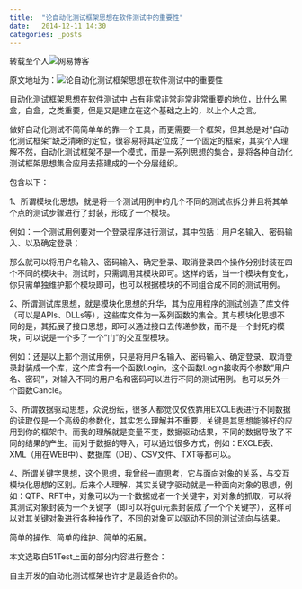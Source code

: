 ```yaml
---
title:  "论自动化测试框架思想在软件测试中的重要性"
date:   2014-12-11 14:30
categories: _posts
---
```

转载至个人![网易博客](http://bgwan.blog.163.com/)

原文地址为：![论自动化测试框架思想在软件测试中的重要性](http://bgwan.blog.163.com/blog/static/239301016201411118409944/)


自动化测试框架思想在软件测试中 占有非常非常非常非常重要的地位，比什么黑盒，白盒，之类重要，但是又是建立在这个基础之上的，以上个人之言。

  做好自动化测试不简简单单的靠一个工具，而更需要一个框架，但其总是对“自动化测试框架”缺乏清晰的定位，很容易将其定位成了一个固定的框架，其实个人理解不然，自动化测试框架不是一个模式，而是一系列思想的集合，是将各种自动化测试框架思想集合应用去搭建成的一个分层组织。

包含以下：

1、所谓模块化思想，就是将一个测试用例中的几个不同的测试点拆分并且将其单个点的测试步骤进行了封装，形成了一个模块。

例如：一个测试用例要对一个登录程序进行测试，其中包括：用户名输入、密码输入、以及确定登录；

那么就可以将用户名输入、密码输入、确定登录、取消登录四个操作分别封装在四个不同的模块中。测试时，只需调用其模块即可。这样的话，当一个模块有变化，你只需单独维护那个模块即可，也可以根据模块的不同组合成不同的测试用例。

2、所谓测试库思想，就是模块化思想的升华，其为应用程序的测试创造了库文件（可以是APIs、DLLs等），这些库文件为一系列函数的集合。其与模块化思想不同的是，其拓展了接口思想，即可以通过接口去传递参数，而不是一个封死的模块，可以说是一个多了一个“门”的交互型模块。

例如：还是以上那个测试用例，只是将用户名输入、密码输入、确定登录、取消登录封装成一个库，这个库含有一个函数Login，这个函数Login接收两个参数“用户名、密码”，对输入不同的用户名和密码可以进行不同的测试用例。也可以另外一个函数Cancle。

3、所谓数据驱动思想，众说纷纭，很多人都觉仅仅依靠用EXCLE表进行不同数据的读取仅是一个高级的参数化，其实怎么理解并不重要，关键是其思想能够好的应用到你的框架中。而我的理解就是变量不变，数据驱动结果，不同的数据导致了不同的结果的产生。而对于数据的导入，可以通过很多方式，例如：EXCLE表、XML（用在WEB中）、数据库（DB）、CSV文件、TXT等都可以。

4、所谓关键字思想，这个思想，我曾经一直思考，它与面向对象的关系，与交互模块化思想的区别。后来个人理解，其实关键字驱动就是一种面向对象的思想，例如：QTP、RFT中，对象可以为一个数据或者一个关键字，对对象的抓取，可以将其测试对象封装为一个关键字（即可以将gui元素封装成了一个个关键字），这样可以对其关键对象进行各种操作了，不同的对象可以驱动不同的测试流向与结果。



简单的操作、简单的维护、简单的拓展。



本文选取自51Test上面的部分内容进行整合：



自主开发的自动化测试框架也许才是最适合你的。

